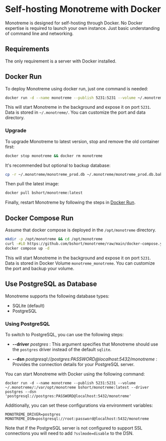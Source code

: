 # Self-hosting Monotreme with Docker

Monotreme is designed for self-hosting through Docker. No Docker expertise is required to launch your own instance. Just basic understanding of command line and networking.

## Requirements

The only requirement is a server with Docker installed.

## Docker Run

To deploy Monotreme using docker run, just one command is needed:

```bash
docker run -d --name monotreme --publish 5231:5231 --volume ~/.monotreme/:/var/opt/monotreme bshort/monotreme:latest
```

This will start Monotreme in the background and expose it on port `5231`. Data is stored in `~/.monotreme/`. You can customize the port and data directory.

### Upgrade

To upgrade Monotreme to latest version, stop and remove the old container first:

```bash
docker stop monotreme && docker rm monotreme
```

It's recommended but optional to backup database:

```bash
cp -r ~/.monotreme/monotreme_prod.db ~/.monotreme/monotreme_prod.db.bak
```

Then pull the latest image:

```bash
docker pull bshort/monotreme:latest
```

Finally, restart Monotreme by following the steps in [Docker Run](#docker-run).

## Docker Compose Run

Assume that docker compose is deployed in the `/opt/monotreme` directory.

```bash
mkdir -p /opt/monotreme && cd /opt/monotreme
curl -#LO https://github.com/bshort/monotreme/raw/main/docker-compose.yml
docker compose up -d
```

This will start Monotreme in the background and expose it on port `5231`. Data is stored in Docker Volume `monotreme_monotreme`. You can customize the port and backup your volume.

## Use PostgreSQL as Database

Monotreme supports the following database types:

- SQLite (default)
- PostgreSQL

### Using PostgreSQL

To switch to PostgreSQL, you can use the following steps:

- **--driver** _postgres_ : This argument specifies that Monotreme should use the `postgres` driver instead of the default `sqlite`.

- **--dsn** _postgresql://postgres:PASSWORD@localhost:5432/monotreme_ : Provides the connection details for your PostgreSQL server.

You can start Monotreme with Docker using the following command:

```shell
docker run -d --name monotreme --publish 5231:5231 --volume ~/.monotreme/:/var/opt/monotreme bshort/monotreme:latest --driver postgres --dsn 'postgresql://postgres:PASSWORD@localhost:5432/monotreme'
```

Additionally, you can set these configurations via environment variables:

```shell
MONOTREME_DRIVER=postgres
MONOTREME_DSN=postgresql://root:password@localhost:5432/monotreme
```

Note that if the PostgreSQL server is not configured to support SSL connections you will need to add `?sslmode=disable` to the DSN.
